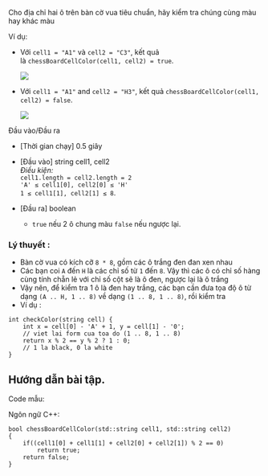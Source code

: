 Cho địa chỉ hai ô trên bàn cờ vua tiêu chuẩn, hãy kiểm tra chúng cùng màu hay khác màu

Ví dụ:

-   Với `cell1 = "A1"` và `cell2 = "C3"`, kết quả là `chessBoardCellColor(cell1, cell2) = true`.

    ![](https://codesignal.s3.amazonaws.com/tasks/chessBoardCellColor/img/example1.png?_tm=1551474248126)

-   Với `cell1 = "A1"` and `cell2 = "H3"`, kết quả `chessBoardCellColor(cell1, cell2) = false`.

    ![](https://codesignal.s3.amazonaws.com/tasks/chessBoardCellColor/img/example2.png?_tm=1551474248394)

Đầu vào/Đầu ra

-   [Thời gian chạy] 0.5 giây

-   [Đầu vào] string cell1, cell2\
    *Điều kiện:*\
    `cell1.length = cell2.length = 2`\
    `'A' ≤ cell1[0], cell2[0] ≤ 'H'`\
    `1 ≤ cell1[1], cell2[1] ≤ 8`.

-   [Đầu ra] boolean

    -   `true` nếu 2 ô chung màu `false` nếu ngược lại.

### Lý thuyết : 

-   Bàn cờ vua có kích cỡ `8 * 8`, gồm các ô trắng đen đan xen nhau
-   Các bạn coi `A` đến `H` là các chỉ số từ `1` đến `8`. Vậy thì các ô có chỉ số hàng cùng tính chẵn lẻ với chỉ số cột sẽ là ô đen, ngược lại là ô trắng
-   Vậy nên, để kiểm tra 1 ô là đen hay trắng, các bạn cần đưa tọa độ ô từ dạng `(A .. H, 1 .. 8)` về dạng `(1 .. 8, 1 .. 8)`, rồi kiểm tra
-   Ví dụ : 

```
int checkColor(string cell) {
	int x = cell[0] - 'A' + 1, y = cell[1] - '0';
	// viet lai form cua toa do (1 .. 8, 1 .. 8)
	return x % 2 == y % 2 ? 1 : 0;
	// 1 la black, 0 la white
}
```

Hướng dẫn bài tập.
------------------

Code mẫu:

Ngôn ngữ C++:

```
bool chessBoardCellColor(std::string cell1, std::string cell2)
{
    if((cell1[0] + cell1[1] + cell2[0] + cell2[1]) % 2 == 0)
        return true;
    return false;
}
```